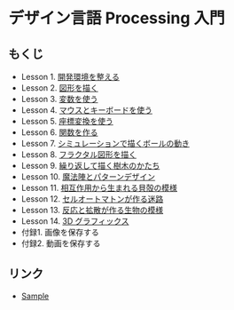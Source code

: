 # デザイン言語 Processing 入門
## もくじ

- Lesson 1. [開発環境を整える](01/README.md)
- Lesson 2. [図形を描く](02/README.md)
- Lesson 3. [変数を使う](03/README.md)
- Lesson 4. [マウスとキーボードを使う](04/README.md)
- Lesson 5. [座標変換を使う](05/README.md)
- Lesson 6. [関数を作る](06/README.md)
- Lesson 7. [シミュレーションで描くボールの動き](07/README.md)
- Lesson 8. [フラクタル図形を描く](08/README.md)
- Lesson 9. [繰り返して描く樹木のかたち](09/README.md)
- Lesson 10. [魔法陣とパターンデザイン](10/README.md)
- Lesson 11. [相互作用から生まれる貝殻の模様](11/README.md)
- Lesson 12. [セルオートマトンが作る迷路](12/README.md)
- Lesson 13. [反応と拡散が作る生物の模様](13/README.md)
- Lesson 14. [3D グラフィックス](14/README.md)
- 付録1. 画像を保存する
- 付録2. 動画を保存する

## リンク
- [Sample](http://www.morikita.co.jp/soft/84931/)
